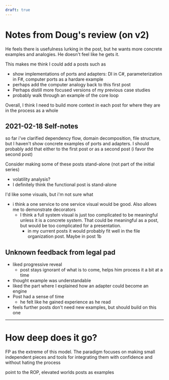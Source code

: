 ```yaml
---
draft: true
---
```

<!-- 
  Paul didn't pickup what I was putting down at all. He thought it was basically just IDesign
  He made a good point that overall architecture systems are pretty much impossible to maintain at large companies like amazon.
  What's more important is understanding the mechanism of decoupling.
  I overall agree, but that is still a high bar. How can I reposition to make it unambiguous that I'm building more specific decision processes
  as a ramp up to that understanding?
  Maybe split the general overview into its own post, focusing hard on just the two decisions I take from IDesign and Ports and adapters
  Then, in a second post, go hard on context-specific rules
  Also, list the past posts as concrete examples
 -->


# Notes from Doug's review (on v2)
He feels there is usefulness lurking in the post, but he wants more concrete examples and analogies. He doesn't feel like he gets it.

This makes me think I could add a posts such as
- show implementations of ports and adapters: DI in C#, parameterization in F#, computer ports as a hardare example
- perhaps add the computer analogy back to this first post
- Perhaps distill more focused versions of my previous case studies
- probably walk through an example of the core loop

Overall, I think I need to build more context in each post for where they are in the process as a whole


## 2021-02-18 Self-notes
so far i've clarified dependency flow, domain decomposition, file structure, but I haven't show concrete examples of ports and adapters. I should probably add that either to the first post or as a second post (i favor the second post)

Consider making some of these posts stand-alone (not part of the initial series)
- volatility analysis?
- I definitely think the functional post is stand-alone

I'd like some visuals, but i'm not sure what
- i think a one service to one service visual would be good. Also allows me to demonstrate decorators
  - I think a full system visual is just too complicated to be meaningful unless it is a concrete system. That could be meaningful as a post, but would be too complicated for a presentation.
    - in my current posts it would probably fit well in the file organization post. Maybe in post 1b

## Unknown feedback from legal pad

- liked progressive reveal
  - post stays ignorant of what is to come, helps him process it a bit at a time
- thought example was understandable
- liked the part where I explained how an adapter could become an engine
- Post had a sense of time
  - he felt like he gained experience as he read
- feels further posts don't need new examples, but should build on this one


-----

# How deep does it go?
FP as the extreme of this model. The paradigm focuses on making small independent pieces and tools for integrating them with confidence and without hating the process

point to the ROP, elevated worlds posts as examples